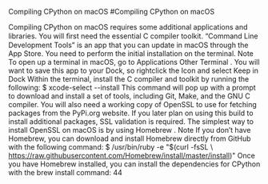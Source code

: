 Compiling CPython on macOS 
#Compiling CPython on macOS 

 Compiling CPython on macOS requires some additional applications and libraries. You will ﬁrst need the essential C compiler toolkit. “Command Line Development Tools” is an app that you can update in macOS through the App Store. You need to perform the initial installation on the terminal. Note To open up a terminal in macOS, go to   Applications Other Terminal  . You will want to save this app to your Dock, so rightclick the Icon and select   Keep in Dock Within the terminal, install the C compiler and toolkit by running the following: $ xcode-select --install This command will pop up with a prompt to download and install a set of tools, including Git, Make, and the GNU C compiler. You will also need a working copy of  OpenSSL  to use for fetching packages from the PyPi.org website. If you later plan on using this build to install additional packages, SSL validation is required. The simplest way to install OpenSSL on macOS is by using  Homebrew . Note If you don’t have Homebrew, you can download and install Homebrew directly from GitHub with the following command: $ /usr/bin/ruby -e "$(curl -fsSL \ https://raw.githubusercontent.com/Homebrew/install/master/install)" Once you have Homebrew installed, you can install the dependencies for CPython with the  brew install  command: 44